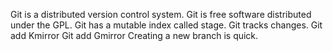 Git is a distributed version control system.
Git is free software distributed under the GPL.
Git has a mutable index called stage.
Git tracks changes.
Git add Kmirror
Git add Gmirror
Creating a new branch is quick.